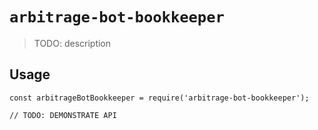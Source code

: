 # `arbitrage-bot-bookkeeper`

> TODO: description

## Usage

```
const arbitrageBotBookkeeper = require('arbitrage-bot-bookkeeper');

// TODO: DEMONSTRATE API
```
